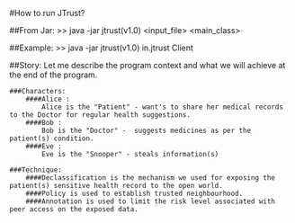 #How to run JTrust?

##From Jar:
	>> java -jar jtrust(v1.0) <input_file> <main_class>
	
##Example:
	>> java -jar jtrust(v1.0) in.jtrust Client
	
##Story:
	Let me describe the program context and what we will achieve at the end of the program.
	
	###Characters:
		####Alice : 
			Alice is the "Patient" - want's to share her medical records to the Doctor for regular health suggestions.
		####Bob :
			Bob is the "Doctor" -  suggests medicines as per the patient(s) condition.
		####Eve :
			Eve is the "Snooper" - steals information(s) 
		
	###Technique:
		####Declassification is the mechanism we used for exposing the patient(s) sensitive health record to the open world.
		####Policy is used to establish trusted neighbourhood.
		####Annotation is used to limit the risk level associated with peer access on the exposed data.
